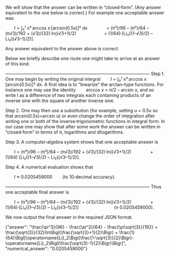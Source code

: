 We will show that the answer can be written in “closed‐form”. (Any answer equivalent to the one below is correct.) For example one acceptable answer was

  I = ∫₀¹ x³ arccos x [arcsin(0.5x)]² dx
    = (π³)/96 – (π²)/64 – (π√3)/192 + (√3)/(32)·ln((√3+1)/2)
      + (1/64)·[Li₂((1–√3)/2) – Li₂((√3–1)/2)].

Any answer equivalent to the answer above is correct.

Below we briefly describe one route one might take to arrive at an answer of this kind.

–––––––––––––––––––––––––––––––––––––––––––––––––––––––––––––––––
Step 1. One may begin by writing the original integral
  I = ∫₀¹ x³ arccos x [arcsin(0.5x)]² dx.
A first idea is to “linearize” the arctan–type functions. For instance one may use the identity
  arccos x = π/2 – arcsin x,
and so write I as a difference of two integrals each containing products of an inverse sine with the square of another inverse sine.
 
Step 2. One may then use a substitution (for example, setting u = 0.5x so that arcsin(0.5x)=arcsin u) or even change the order of integration after writing one or both of the inverse‐trigonometric functions in integral form. In our case one may show that after some work the answer can be written in “closed‐form” in terms of π, logarithms and dilogarithms.
 
Step 3. A computer‐algebra system shows that one acceptable answer is

  I = (π³)/96 – (π²)/64 – (π√3)/192 + (√3)/(32)·ln((√3+1)/2)
    + (1/64) [Li₂((1–√3)/2) – Li₂((√3–1)/2)].

Step 4. A numerical evaluation shows that

  I ≈ 0.0205459000   (to 10‐decimal accuracy).

–––––––––––––––––––––––––––––––––––––––––––––––––––––––––––––––––
Thus one acceptable final answer is

  I = (π³)/96 – (π²)/64 – (π√3)/192 + (√3)/(32)·ln((√3+1)/2)
    + (1/64)·[Li₂((1–√3)/2) – Li₂((√3–1)/2)]        (≡ 0.0205459000).

We now output the final answer in the required JSON format.

{"answer": "\\frac{\\pi^3}{96} - \\frac{\\pi^2}{64} - \\frac{\\pi\\sqrt{3}}{192} + \\frac{\\sqrt{3}}{32}\\ln\\Bigl(\\frac{\\sqrt{3}+1}{2}\\Bigr) + \\frac{1}{64}\\Bigl[\\operatorname{Li}_2\\Bigl(\\frac{1-\\sqrt{3}}{2}\\Bigr)-\\operatorname{Li}_2\\Bigl(\\frac{\\sqrt{3}-1}{2}\\Bigr)\\Bigr]", "numerical_answer": "0.0205459000"}